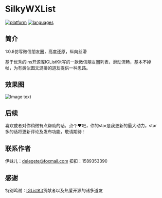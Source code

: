 # SilkyWXList
[![platform](https://img.shields.io/badge/platform-iOS-blue.svg?style=plastic)](#)
[![languages](https://img.shields.io/badge/language-objective--c-blue.svg)](#) 

## 简介
1:0.8仿写微信朋友圈，高度还原，纵向丝滑  

基于优秀的ins开源库IGListKit写的一款微信朋友圈列表，滑动流畅，基本不掉帧，为有类似图文混排的道友提供一种思路。

## 效果图
![Image text](https://github.com/Hurdery/SilkyWXList/blob/master/gif/list.gif)

## 后续
喜欢或者对你稍微有点帮助的话，点个❤️吧，你的star是我更新的最大动力，star多的话将更新评论及发布功能，敬请期待！

## 联系作者
伊妹儿：delegete@foxmail.com
扣扣：1589353390


## 感谢
特别鸣谢：[IGListKit](https://github.com/Instagram/IGListKit)贡献者以及热爱开源的诸多道友
